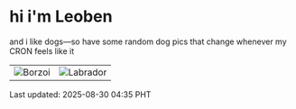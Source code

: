 # hi i'm Leoben

and i like dogs—so have some random dog pics that change whenever my CRON feels like it

|  |  |
|--------|----------|
| ![Borzoi](https://random-dog-vercel.vercel.app/api/random-borzoi?v=1756499721) | ![Labrador](https://random-dog-vercel.vercel.app/api/random-labrador?v=1756499721) |

Last updated: 2025-08-30 04:35 PHT

